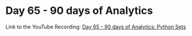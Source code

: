 # Day 65 - 90 days of Analytics



Link to the YouTube Recording:
  [Day 65 - 90 days of Analytics: Python Sets](https://youtu.be/1x1EtsDi0k4)


